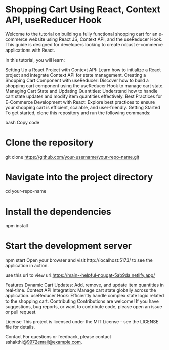 # Shopping Cart Using React, Context API, useReducer Hook

Welcome to the tutorial on building a fully functional shopping cart for an e-commerce website using React JS, Context API, and the useReducer Hook. This guide is designed for developers looking to create robust e-commerce applications with React.

In this tutorial, you will learn:

Setting Up a React Project with Context API: Learn how to initialize a React project and integrate Context API for state management.
Creating a Shopping Cart Component with useReducer: Discover how to build a shopping cart component using the useReducer Hook to manage cart state.
Managing Cart State and Updating Quantities: Understand how to handle cart state updates and modify item quantities effectively.
Best Practices for E-Commerce Development with React: Explore best practices to ensure your shopping cart is efficient, scalable, and user-friendly.
Getting Started
To get started, clone this repository and run the following commands:

bash
Copy code
# Clone the repository
git clone https://github.com/your-username/your-repo-name.git

# Navigate into the project directory
cd your-repo-name

# Install the dependencies
npm install

# Start the development server
npm start
Open your browser and visit http://localhost:5173/ to see the application in action.

use this url to view url:https://main--helpful-nougat-5ab9da.netlify.app/

Features
Dynamic Cart Updates: Add, remove, and update item quantities in real-time.
Context API Integration: Manage cart state globally across the application.
useReducer Hook: Efficiently handle complex state logic related to the shopping cart.
Contributing
Contributions are welcome! If you have suggestions, bug reports, or want to contribute code, please open an issue or pull request.

License
This project is licensed under the MIT License - see the LICENSE file for details.

Contact
For questions or feedback, please contact sshakthi@9972email@example.com.